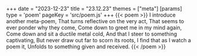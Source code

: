 +++
date = "2023-12-23"
title = "23.12.23"
themes = ["meta"]
[params]
  type = 'poem'
  pageKey = 'src/poem.js'
+++
{{< poem >}}
I introduce another meta-poem,
That turns reflective on the very act,
That seems to ever ponder why they come,
Come down to greet me in my mind again,
Come down and sit a ductile metal cold,
And that I steer to something captivating,
But never draw out far to scorn its roots,
I find that as I watch a poem it,
Unfolds to something given and received.
{{< /poem >}}